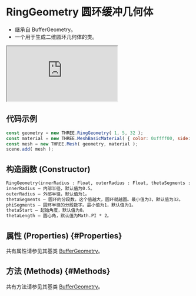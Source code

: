# RingGeometry 圆环缓冲几何体

- 继承自 BufferGeometry。
- 一个用于生成二维圆环几何体的类。

<iframe id="scene" src="https://threejs.org/docs/scenes/geometry-browser.html#RingGeometry"></iframe>

## 代码示例

```js
const geometry = new THREE.RingGeometry( 1, 5, 32 );
const material = new THREE.MeshBasicMaterial( { color: 0xffff00, side: THREE.DoubleSide } );
const mesh = new THREE.Mesh( geometry, material );
scene.add( mesh );
```

## 构造函数 (Constructor)

```md
RingGeometry(innerRadius : Float, outerRadius : Float, thetaSegments : Integer, phiSegments : Integer, thetaStart : Float, thetaLength : Float)
innerRadius — 内部半径，默认值为0.5。
outerRadius — 外部半径，默认值为1。
thetaSegments — 圆环的分段数。这个值越大，圆环就越圆。最小值为3，默认值为32。
phiSegments — 圆环半径的分段数字。最小值为1，默认值为1。
thetaStart — 起始角度，默认值为0。
thetaLength — 圆心角，默认值为Math.PI * 2。
```

## 属性 (Properties) {#Properties}

共有属性请参见其基类 [BufferGeometry](../core/BufferGeometry#Properties)。

## 方法 (Methods) {#Methods}

共有方法请参见其基类 [BufferGeometry](../core/BufferGeometry#Methods)。